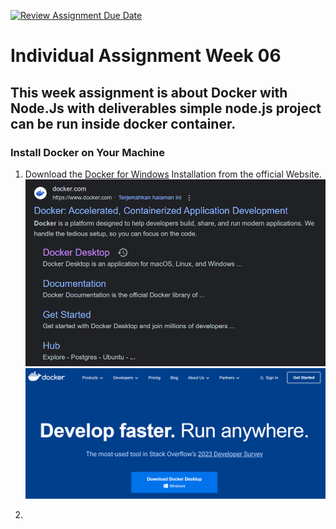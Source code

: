 [![Review Assignment Due Date](https://classroom.github.com/assets/deadline-readme-button-24ddc0f5d75046c5622901739e7c5dd533143b0c8e959d652212380cedb1ea36.svg)](https://classroom.github.com/a/nj7iw4Wb)

# Individual Assignment Week 06

## This week assignment is about Docker with Node.Js with deliverables simple node.js project can be run inside docker container.

### Install Docker on Your Machine
1. Download the [Docker for Windows](https://www.docker.com/products/docker-desktop/) Installation from the official Website.
   ![alt text](https://github.com/RevoU-FSSE-2/week-6-aljeazsharon/blob/main/assets/01.png?raw=true)
   ![alt text](https://github.com/RevoU-FSSE-2/week-6-aljeazsharon/blob/main/assets/02.png?raw=true)

 2. 
